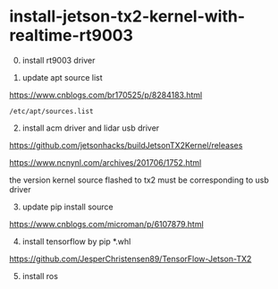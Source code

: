 # install-jetson-tx2-kernel-with-realtime-rt9003

0. install rt9003 driver

1. update apt source list 

https://www.cnblogs.com/br170525/p/8284183.html

```/etc/apt/sources.list```

2. install acm driver and lidar usb driver

https://github.com/jetsonhacks/buildJetsonTX2Kernel/releases

https://www.ncnynl.com/archives/201706/1752.html

the version kernel source flashed to tx2 must be corresponding to usb driver

3. update pip install source

https://www.cnblogs.com/microman/p/6107879.html

4. install tensorflow by pip *.whl

https://github.com/JesperChristensen89/TensorFlow-Jetson-TX2

5. install ros
